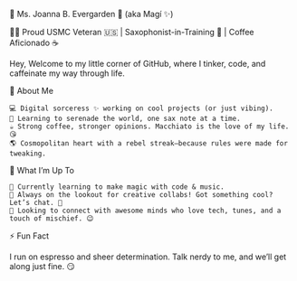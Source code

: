 🌸 Ms. Joanna B. Evergarden 🌸 (aka Magí ✨)

🏳️‍⚧️ Proud USMC Veteran 🇺🇸 | Saxophonist-in-Training 🎷 | Coffee Aficionado ☕

Hey, Welcome to my little corner of GitHub, where I tinker, code, and caffeinate my way through life.

💖 About Me

    💻 Digital sorceress ✨ working on cool projects (or just vibing).
    🎷 Learning to serenade the world, one sax note at a time.
    ☕ Strong coffee, stronger opinions. Macchiato is the love of my life. 😘
    🌎 Cosmopolitan heart with a rebel streak—because rules were made for tweaking.

🌟 What I’m Up To

    🌱 Currently learning to make magic with code & music.
    👀 Always on the lookout for creative collabs! Got something cool? Let’s chat. 💌
    💞 Looking to connect with awesome minds who love tech, tunes, and a touch of mischief. 😉

⚡ Fun Fact

I run on espresso and sheer determination. Talk nerdy to me, and we’ll get along just fine. 😏
